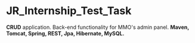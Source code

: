# JR_Internship_Test_Task
**CRUD** application.
Back-end functionality for MMO's admin panel.
**Maven, Tomcat, Spring, REST, Jpa, Hibernate, MySQL.** 
